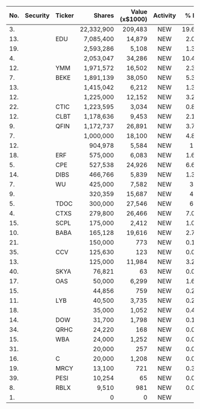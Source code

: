No. | Security | Ticker | Shares | Value (x$1000) | Activity | % Port
|--- | --- | --- | ---:| ---:|:---:| ---:|
 3.|||22,332,900|209,483|NEW|19.69%|rel="bookmark"></a>
13.||EDU</a>|7,085,400|14,879|NEW|2.09%|<a href=rel="bookmark"></a>
19.|||2,593,286|5,108|NEW|1.36%|rel="bookmark"></a>
4.|||2,053,047|34,286|NEW|10.47%|rel="bookmark"></a>
12.||YMM</a>|1,971,572|16,502|NEW|2.32%|<a href=rel="bookmark"></a>
7.||BEKE</a>|1,891,139|38,050|NEW|5.35%|<a href=rel="bookmark"></a>
13.|||1,415,042|6,212|NEW|1.39%|rel="bookmark"></a>
12.|||1,225,000|12,152|NEW|3.25%|rel="bookmark"></a>
22.||CTIC</a>|1,223,595|3,034|NEW|0.81%|<a href=rel="bookmark"></a>
12.||CLBT</a>|1,178,636|9,453|NEW|2.12%|<a href=rel="bookmark"></a>
9.||QFIN</a>|1,172,737|26,891|NEW|3.78%|<a href=rel="bookmark"></a>
7.|||1,000,000|18,100|NEW|4.85%|rel="bookmark"></a>
12.|||904,978|5,584|NEW|1.7%|rel="bookmark"></a>
18.||ERF</a>|575,000|6,083|NEW|1.63%|<a href=rel="bookmark"></a>
5.||CPE</a>|527,538|24,926|NEW|6.68%|<a href=rel="bookmark"></a>
14.||DIBS</a>|466,766|5,839|NEW|1.31%|<a href=rel="bookmark"></a>
7.||WU</a>|425,000|7,582|NEW|3.4%|<a href=rel="bookmark"></a>
9.|||320,359|15,687|NEW|4.2%|rel="bookmark"></a>
5.||TDOC</a>|300,000|27,546|NEW|6.2%|<a href=rel="bookmark"></a>
4.||CTXS</a>|279,800|26,466|NEW|7.09%|<a href=rel="bookmark"></a>
15.||SCPL</a>|175,000|2,412|NEW|1.08%|<a href=rel="bookmark"></a>
10.||BABA</a>|165,128|19,616|NEW|2.76%|<a href=rel="bookmark"></a>
21.|||150,000|773|NEW|0.17%|rel="bookmark"></a>
35.||CCV</a>|125,630|123|NEW|0.02%|<a href=rel="bookmark"></a>
13.|||125,000|11,984|NEW|3.21%|rel="bookmark"></a>
40.||SKYA</a>|76,821|63|NEW|0.01%|<a href=rel="bookmark"></a>
17.||OAS</a>|50,000|6,299|NEW|1.68%|<a href=rel="bookmark"></a>
15.|||44,856|759|NEW|0.23%|rel="bookmark"></a>
11.||LYB</a>|40,500|3,735|NEW|0.24%|<a href=rel="bookmark"></a>
18.|||35,000|1,052|NEW|0.47%|rel="bookmark"></a>
14.||DOW</a>|31,700|1,798|NEW|0.11%|<a href=rel="bookmark"></a>
34.||QRHC</a>|24,220|168|NEW|0.03%|<a href=rel="bookmark"></a>
15.||WBA</a>|24,000|1,252|NEW|0.08%|<a href=rel="bookmark"></a>
31.|||20,000|257|NEW|0.06%|rel="bookmark"></a>
16.||C</a>|20,000|1,208|NEW|0.07%|<a href=rel="bookmark"></a>
19.||MRCY</a>|13,100|721|NEW|0.32%|<a href=rel="bookmark"></a>
39.||PESI</a>|10,254|65|NEW|0.01%|<a href=rel="bookmark"></a>
8.||RBLX</a>|9,510|981|NEW|0.09%|<a href=rel="bookmark"></a>
1.|||0|0|NEW|0%|rel="bookmark"></a>
